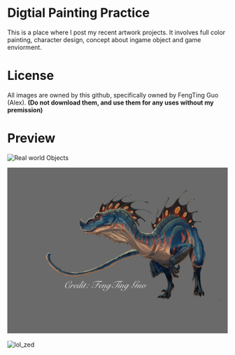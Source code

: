 # Digtial Painting Practice
This is a place where I post my recent artwork projects. It involves full color painting, character design, concept about ingame object and game enviorment.

# License 
All images are owned by this github, specifically owned by FengTing Guo (Alex).
**(Do not download them, and use them for any uses without my premission)**

# Preview
![Real world Objects](https://github.com/TrueFengTingGuo/My-Digital-Painitng/blob/master/IMG_4518.JPG)

![dinosaur](https://github.com/TrueFengTingGuo/Artwork-Practice/blob/master/Color_Panting_Experiment.jpg)

![lol_zed](https://github.com/TrueFengTingGuo/My-Digital-Painitng/blob/master/IMG_4554.JPG)

